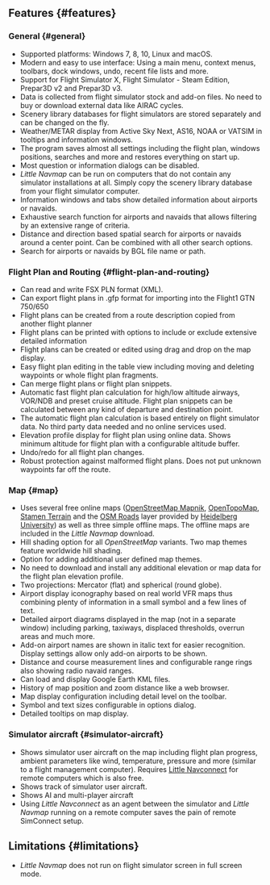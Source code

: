 ## Features {#features}

### General {#general}

* Supported platforms: Windows 7, 8, 10, Linux and macOS.
* Modern and easy to use interface: Using a main menu, context menus, toolbars, dock windows, undo, recent file lists and more.
* Support for Flight Simulator X, Flight Simulator - Steam Edition, Prepar3D v2 and Prepar3D v3.
* Data is collected from flight simulator stock and add-on files. No need to buy or download external data like AIRAC cycles.
* Scenery library databases for flight simulators are stored separately and can be changed on the fly.
* Weather/METAR display from Active Sky Next, AS16, NOAA or VATSIM in tooltips and information windows.
* The program saves almost all settings including the flight plan, windows positions, searches and more and restores everything on start up.
* Most question or information dialogs can be disabled.
* _Little Navmap_ can be run on computers that do not contain any simulator installations at all. Simply copy the scenery library database from your flight simulator computer.
* Information windows and tabs show detailed information about airports or navaids.
* Exhaustive search function for airports and navaids that allows filtering by an extensive range  of criteria.
* Distance and direction based spatial search for airports or navaids around a center point. Can be combined with all other search options.
* Search for airports or navaids by BGL file name or path.

### Flight Plan and Routing {#flight-plan-and-routing}

* Can read and write FSX PLN format \(XML\).
* Can export flight plans in .gfp format for importing into the Flight1 GTN 750/650
* Flight plans can be created from a route description copied from another flight planner
* Flight plans can be printed with options to include or exclude extensive detailed information
* Flight plans can be created or edited using drag and drop on the map display.
* Easy flight plan editing in the table view including moving and deleting waypoints or whole flight plan fragments.
* Can merge flight plans or flight plan snippets.
* Automatic fast flight plan calculation for high/low altitude airways, VOR/NDB and preset cruise altitude. Flight plan snippets can be calculated between any kind of departure and destination point.
* The automatic flight plan calculation is based entirely on flight simulator data. No third party data needed and no online services used.
* Elevation profile display for flight plan using online data. Shows minimum altitude for flight plan with a configurable altitude buffer.
* Undo/redo for all flight plan changes.
* Robust protection against malformed flight plans. Does not put unknown waypoints far off the route.

### Map {#map}

* Uses several free online maps \([OpenStreetMap Mapnik](http://www.openstreetmap.org), [OpenTopoMap](http://www.opentopomap.org), [Stamen Terrain](http://maps.stamen.com) and the [OSM Roads](http://korona.geog.uni-heidelberg.de) layer provided by [Heidelberg University](http://giscience.uni-hd.de/)\) as well as three simple offline maps. The offline maps are included in the _Little Navmap_ download.
* Hill shading option for all _OpenStreetMap_ variants. Two map themes feature worldwide hill shading.
* Option for adding additional user defined map themes.
* No need to download and install any additional elevation or map data for the flight plan elevation profile.
* Two projections: Mercator \(flat\) and spherical \(round globe\).
* Airport display iconography based on real world VFR maps thus combining plenty of information in a small symbol and a few lines of text.
* Detailed airport diagrams displayed in the map \(not in a separate window\) including parking, taxiways, displaced thresholds, overrun areas and much more.
* Add-on airport names are shown in italic text for easier recognition. Display settings allow only add-on airports to be shown.
* Distance and course measurement lines and configurable range rings also showing radio navaid ranges.
* Can load and display Google Earth KML files.
* History of map position and zoom distance like a web browser.
* Map display configuration including detail level on the toolbar.
* Symbol and text sizes configurable in options dialog.
* Detailed tooltips on map display.

### Simulator aircraft {#simulator-aircraft}

* Shows simulator user aircraft on the map including flight plan progress, ambient parameters like wind, temperature, pressure and more \(similar to a flight management computer\). Requires [Little Navconnect](https://albar965.github.io/littlenavconnect.html) for remote computers which is also free.
* Shows track of simulator user aircraft.
* Shows AI and multi-player aircraft
* Using _Little Navconnect_ as an agent between the simulator and _Little Navmap_ running on a remote computer saves the pain of remote SimConnect setup.

## Limitations {#limitations}

* _Little Navmap_ does not run on flight simulator screen in full screen mode.

